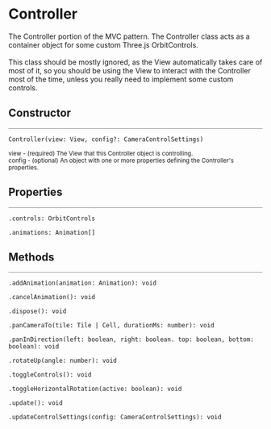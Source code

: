 # Controller

<div class='description'>
The Controller portion of the MVC pattern. The Controller class acts as a container object for some custom Three.js OrbitControls.<br><br>
This class should be mostly ignored, as the View automatically takes care of most of it, so you should be using the View to interact with the Controller most of the time, unless you really need to implement some custom controls.
</div>

## Constructor
<hr style='width:100%; opacity:.5;' />

`Controller(view: View, config?: CameraControlSettings)`

<small>
view - (required) The View that this Controller object is controlling.<br>
config - (optional) An object with one or more properties defining the Controller's properties. 
</small> 

## Properties
<hr style='width:100%; opacity:.5;' />

`.controls: OrbitControls`

`.animations: Animation[]`

## Methods
<hr style='width:100%; opacity:.5;' />

`.addAnimation(animation: Animation): void`

`.cancelAnimation(): void`

`.dispose(): void`

`.panCameraTo(tile: Tile | Cell, durationMs: number): void`

`.panInDirection(left: boolean, right: boolean. top: boolean, bottom: boolean): void`

`.rotateUp(angle: number): void`

`.toggleControls(): void`

`.toggleHorizontalRotation(active: boolean): void`

`.update(): void`

`.updateControlSettings(config: CameraControlSettings): void`